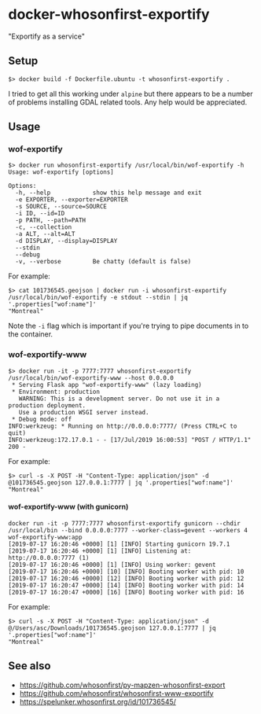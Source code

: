 # docker-whosonfirst-exportify

"Exportify as a service"

## Setup

```
$> docker build -f Dockerfile.ubuntu -t whosonfirst-exportify .
```

I tried to get all this working under `alpine` but there appears to be a number of problems installing GDAL related tools. Any help would be appreciated.

## Usage

### wof-exportify

```
$> docker run whosonfirst-exportify /usr/local/bin/wof-exportify -h
Usage: wof-exportify [options]

Options:
  -h, --help            show this help message and exit
  -e EXPORTER, --exporter=EXPORTER
  -s SOURCE, --source=SOURCE
  -i ID, --id=ID        
  -p PATH, --path=PATH  
  -c, --collection      
  -a ALT, --alt=ALT     
  -d DISPLAY, --display=DISPLAY
  --stdin               
  --debug               
  -v, --verbose         Be chatty (default is false)
```

For example:

```
$> cat 101736545.geojson | docker run -i whosonfirst-exportify /usr/local/bin/wof-exportify -e stdout --stdin | jq '.properties["wof:name"]'
"Montreal"
```

Note the `-i` flag which is important if you're trying to pipe documents in to the container.

### wof-exportify-www

```
$> docker run -it -p 7777:7777 whosonfirst-exportify /usr/local/bin/wof-exportify-www --host 0.0.0.0
 * Serving Flask app "wof-exportify-www" (lazy loading)
 * Environment: production
   WARNING: This is a development server. Do not use it in a production deployment.
   Use a production WSGI server instead.
 * Debug mode: off
INFO:werkzeug: * Running on http://0.0.0.0:7777/ (Press CTRL+C to quit)
INFO:werkzeug:172.17.0.1 - - [17/Jul/2019 16:00:53] "POST / HTTP/1.1" 200 -
```

For example:

```
$> curl -s -X POST -H "Content-Type: application/json" -d @101736545.geojson 127.0.0.1:7777 | jq '.properties["wof:name"]'
"Montreal"
```

#### wof-exportify-www (with gunicorn)

```
docker run -it -p 7777:7777 whosonfirst-exportify gunicorn --chdir /usr/local/bin --bind 0.0.0.0:7777 --worker-class=gevent --workers 4 wof-exportify-www:app
[2019-07-17 16:20:46 +0000] [1] [INFO] Starting gunicorn 19.7.1
[2019-07-17 16:20:46 +0000] [1] [INFO] Listening at: http://0.0.0.0:7777 (1)
[2019-07-17 16:20:46 +0000] [1] [INFO] Using worker: gevent
[2019-07-17 16:20:46 +0000] [10] [INFO] Booting worker with pid: 10
[2019-07-17 16:20:46 +0000] [12] [INFO] Booting worker with pid: 12
[2019-07-17 16:20:47 +0000] [14] [INFO] Booting worker with pid: 14
[2019-07-17 16:20:47 +0000] [16] [INFO] Booting worker with pid: 16
```

For example:

```
$> curl -s -X POST -H "Content-Type: application/json" -d @/Users/asc/Downloads/101736545.geojson 127.0.0.1:7777 | jq '.properties["wof:name"]'
"Montreal"
```

## See also

* https://github.com/whosonfirst/py-mapzen-whosonfirst-export
* https://github.com/whosonfirst/whosonfirst-www-exportify
* https://spelunker.whosonfirst.org/id/101736545/
